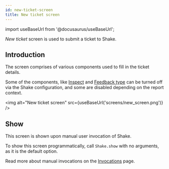 ```yaml
---
id: new-ticket-screen
title: New ticket screen
---
```

import useBaseUrl from '@docusaurus/useBaseUrl';

*New ticket* screen is used to submit a ticket to Shake.

## Introduction

The screen comprises of various components used to fill in the ticket details.

Some of the components, like [Inspect](react/inspect.md) and [Feedback type](react/feedback-type.md) can be turned off via the Shake configuration, and some
are disabled depending on the report context.

<img
  alt="New ticket screen"
  src={useBaseUrl('screens/new_screen.png')}
/>

## Show

This screen is shown upon manual user invocation of Shake.

To show this screen programmatically, call `Shake.show` with no arguments, as it is the default option.

Read more about manual invocations on the [Invocations](react/invoke.md/#invoke-through-code) page.
